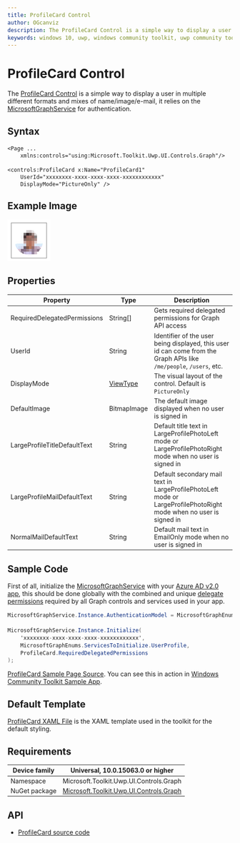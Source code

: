 ```yaml
---
title: ProfileCard Control
author: OGcanviz
description: The ProfileCard Control is a simple way to display a user in multiple different formats and mixes of name/image/e-mail.
keywords: windows 10, uwp, windows community toolkit, uwp community toolkit, uwp toolkit, ProfileCard Control
---
```


# ProfileCard Control

The [ProfileCard Control](https://docs.microsoft.com/dotnet/api/microsoft.toolkit.uwp.ui.controls.graph.profilecard) is a simple way to display a user in multiple different formats and mixes of name/image/e-mail, it relies on the [MicrosoftGraphService](../../docs/services/MicrosoftGraph.md) for authentication.

## Syntax

```xaml
<Page ...
    xmlns:controls="using:Microsoft.Toolkit.Uwp.UI.Controls.Graph"/>

<controls:ProfileCard x:Name="ProfileCard1"
    UserId="xxxxxxxx-xxxx-xxxx-xxxx-xxxxxxxxxxxx"
    DisplayMode="PictureOnly" />
```

## Example Image

![ProfileCard animation](../resources/images/Graph/ProfileCard.png)

## Properties

| Property | Type | Description |
| -- | -- | -- |
| RequiredDelegatedPermissions | String[] | Gets required delegated permissions for Graph API access |
| UserId | String | Identifier of the user being displayed, this user id can come from the Graph APIs like `/me/people`, `/users`, etc. |
| DisplayMode | [ViewType](../../Microsoft.Toolkit.Uwp.UI.Controls.Graph/ProfileCard/ViewType.cs) | The visual layout of the control. Default is `PictureOnly` |
| DefaultImage | BitmapImage | The default image displayed when no user is signed in |
| LargeProfileTitleDefaultText | String | Default title text in LargeProfilePhotoLeft mode or LargeProfilePhotoRight mode when no user is signed in |
| LargeProfileMailDefaultText | String | Default secondary mail text in LargeProfilePhotoLeft mode or LargeProfilePhotoRight mode when no user is signed in |
| NormalMailDefaultText | String | Default mail text in EmailOnly mode when no user is signed in |

## Sample Code

First of all, initialize the [MicrosoftGraphService](../../docs/services/MicrosoftGraph.md) with your [Azure AD v2.0 app](https://docs.microsoft.com/en-us/azure/active-directory/develop/active-directory-v2-app-registration), this should be done globally with the combined and unique [delegate permissions](https://docs.microsoft.com/en-us/azure/active-directory/develop/active-directory-v2-scopes) required by all Graph controls and services used in your app.

```c#
MicrosoftGraphService.Instance.AuthenticationModel = MicrosoftGraphEnums.AuthenticationModel.V2;

MicrosoftGraphService.Instance.Initialize(
    'xxxxxxxx-xxxx-xxxx-xxxx-xxxxxxxxxxxx',
    MicrosoftGraphEnums.ServicesToInitialize.UserProfile,
    ProfileCard.RequiredDelegatedPermissions
);
```

[ProfileCard Sample Page Source](../../Microsoft.Toolkit.Uwp.SampleApp/SamplePages/ProfileCard). You can see this in action in [Windows Community Toolkit Sample App](https://www.microsoft.com/store/apps/9NBLGGH4TLCQ).

## Default Template 

[ProfileCard XAML File](../../Microsoft.Toolkit.Uwp.UI.Controls.Graph/ProfileCard/ProfileCard.xaml) is the XAML template used in the toolkit for the default styling.

## Requirements

| Device family | Universal, 10.0.15063.0 or higher |
| -- | -- |
| Namespace | Microsoft.Toolkit.Uwp.UI.Controls.Graph |
| NuGet package | [Microsoft.Toolkit.Uwp.UI.Controls.Graph](https://www.nuget.org/packages/Microsoft.Toolkit.Uwp.UI.Controls.Graph/) |

## API

* [ProfileCard source code](../../Microsoft.Toolkit.Uwp.UI.Controls.Graph/ProfileCard)
